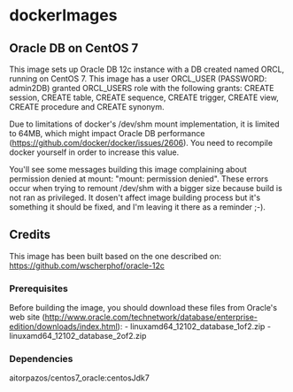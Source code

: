 # dockerImages

## Oracle DB on CentOS 7

This image sets up Oracle DB 12c instance with a DB created named ORCL, running
on CentOS 7. This image has a user ORCL_USER (PASSWORD: admin2DB) granted 
ORCL_USERS role with the following grants: CREATE session, CREATE table, 
CREATE sequence, CREATE trigger, CREATE view, CREATE procedure and CREATE synonym.

Due to limitations of docker's /dev/shm mount implementation, it is limited to 64MB,
which might impact Oracle DB performance (https://github.com/docker/docker/issues/2606).
You need to recompile docker yourself in order to increase this value.

You'll see some messages building this image complaining about permission denied
at mount: "mount: permission denied". These errors occur when trying to remount
/dev/shm with a bigger size because build is not ran as privileged. It dosen't 
affect image building process but it's something it should be fixed, and I'm
leaving it there as a reminder ;-).

## Credits

This image has been built based on the one described on: 
https://github.com/wscherphof/oracle-12c

### Prerequisites

Before building the image, you should download these files from Oracle's web 
site (http://www.oracle.com/technetwork/database/enterprise-edition/downloads/index.html):
    - linuxamd64_12102_database_1of2.zip
    - linuxamd64_12102_database_2of2.zip

### Dependencies

aitorpazos/centos7_oracle:centosJdk7